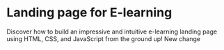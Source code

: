 # Landing page for E-learning
Discover how to build an impressive and intuitive e-learning landing page using HTML, CSS, and JavaScript from the ground up!
New change
